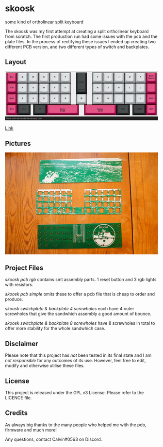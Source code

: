 # skoosk

some kind of ortholinear split keyboard

The skoosk was my first attempt at creating a split ortholinear keyboard from scratch. The first production run had some issues with the pcb and the plate files. In the process of rectifying these issues I ended up creating two different PCB version, and two different types of switch and backplates.

## Layout

![skoosk](https://github.com/calvin-mcd/skoosk/blob/main/Images/final%20layout.png) 

<a href="https://www.keyboard-layout-editor.com/#/gists/cdc0d16012a44037b1bdb8499f2bf92a">Link<a>

## Pictures

![skoosk](https://github.com/calvin-mcd/skoosk/blob/main/Images/DSCF4392.JPG)

## Project Files

*skoosk pcb rgb* contains smt assembly parts. 1 reset button and 3 rgb lights with resistors.

*skoosk pcb simple* omits these to offer a pcb file that is cheap to order and produce.

*skoosk switchplate & backplate 4 screwholes* each have 4 outer screwholes that give the sandwhich assembly a good amount of bounce.

*skoosk switchplate & backplate 8 screwholes* have 8 screwholes in total to offer more stability for the whole sandwhich case.

## Disclaimer

Please note that this project has *not* been tested in its final state and I am *not responsible* for any outcomes of its use. However, feel free to edit, modify and otherwise utilise these files.

## License

This project is released under the GPL v3 License. Please refer to the LICENCE file.

## Credits

As always big thanks to the many people who helped me with the pcb, firmware and much more! 

Any questions, contact Calvin#0563 on Discord.



